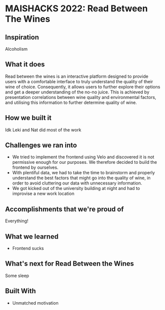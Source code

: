 # MAISHACKS 2022: Read Between The Wines

## Inspiration
Alcoholism

## What it does

Read between the wines is an interactive platform designed to provide users with a comfortable interface to truly understand the quality of their wine of choice.
Consequently, it allows users to further explore their options and get a deeper understanding of the no-no juice.
This is achieved by presentation correlations between wine quality and environmental factors, and utilising this information to further determine quality of wine.

## How we built it

Idk Leki and Nat did most of the work

## Challenges we ran into

* We tried to implement the frontend using Velo and discovered it is not permissive enough for our purposes. We therefore decided to build the frontend by ourselves.
* With plentiful data, we had to take the time to brainstorm and properly understand the best factors that might go into the quality of wine, in order to avoid cluttering our data with unnecessary information.
* We got kicked out of the university building at night and had to improvise a new work location

## Accomplishments that we're proud of

Everything!

## What we learned

* Frontend sucks

## What's next for Read Between the Wines

Some sleep

## Built With

* Unmatched motivation
